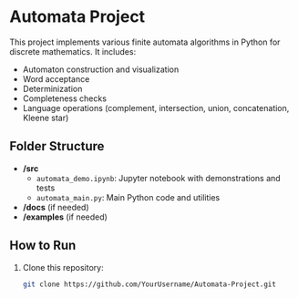 # Automata Project

This project implements various finite automata algorithms in Python for discrete mathematics. It includes:
- Automaton construction and visualization
- Word acceptance
- Determinization
- Completeness checks
- Language operations (complement, intersection, union, concatenation, Kleene star)

## Folder Structure
- **/src**  
  - `automata_demo.ipynb`: Jupyter notebook with demonstrations and tests  
  - `automata_main.py`: Main Python code and utilities  
- **/docs** (if needed)  
- **/examples** (if needed)

## How to Run
1. Clone this repository:
   ```bash
   git clone https://github.com/YourUsername/Automata-Project.git
